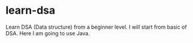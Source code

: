 # learn-dsa
Learn DSA (Data structure) from a beginner level. I will start from basic of DSA. Here I am going to use Java.
